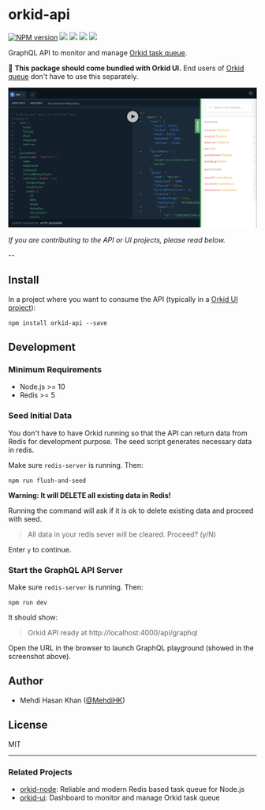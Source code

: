 # orkid-api

[![NPM version](https://img.shields.io/npm/v/orkid-api.svg)](https://www.npmjs.com/package/orkid-api)
![](https://img.shields.io/david/mugli/orkid-api.svg?style=flat)
![](https://img.shields.io/david/dev/mugli/orkid-api.svg?style=flat)
![](https://img.shields.io/node/v/orkid-api.svg?style=flat)
![](https://img.shields.io/npm/l/orkid-api.svg?style=flat)

GraphQL API to monitor and manage [Orkid task queue](https://github.com/mugli/orkid-node).

📎 **This package should come bundled with Orkid UI.**
End users of [Orkid queue](https://github.com/mugli/orkid-node) don't have to use this separately.

![screenshot](https://raw.githubusercontent.com/mugli/orkid-api/master/screenshot.png)

_If you are contributing to the API or UI projects, please read below._

--

## Install

In a project where you want to consume the API (typically in a [Orkid UI project](https://github.com/mugli/orkid-ui)):

```
npm install orkid-api --save
```

## Development

### Minimum Requirements

- Node.js >= 10
- Redis >= 5

### Seed Initial Data

You don't have to have Orkid running so that the API can return data from Redis for development purpose. The seed script generates necessary data in redis.

Make sure `redis-server` is running. Then:

```
npm run flush-and-seed
```

**Warning: It will DELETE all existing data in Redis!**

Running the command will ask if it is ok to delete existing data and proceed with seed.

> All data in your redis sever will be cleared. Proceed? (y/N)

Enter `y` to continue.

### Start the GraphQL API Server

Make sure `redis-server` is running. Then:

```
npm run dev
```

It should show:

> Orkid API ready at http://localhost:4000/api/graphql

Open the URL in the browser to launch GraphQL playground (showed in the screenshot above).

## Author

- Mehdi Hasan Khan ([@MehdiHK](https://twitter.com/MehdiHK))

## License

MIT

---

### Related Projects

- [orkid-node](https://github.com/mugli/orkid-node): Reliable and modern Redis based task queue for Node.js
- [orkid-ui](https://github.com/mugli/orkid-ui): Dashboard to monitor and manage Orkid task queue
